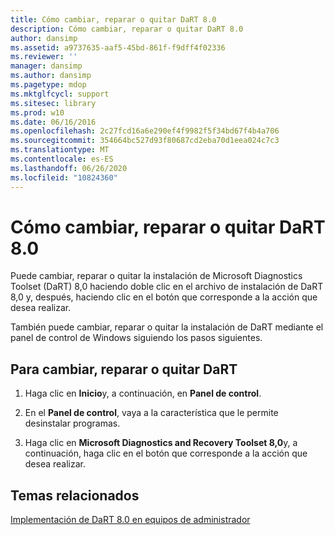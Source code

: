 ```yaml
---
title: Cómo cambiar, reparar o quitar DaRT 8.0
description: Cómo cambiar, reparar o quitar DaRT 8.0
author: dansimp
ms.assetid: a9737635-aaf5-45bd-861f-f9dff4f02336
ms.reviewer: ''
manager: dansimp
ms.author: dansimp
ms.pagetype: mdop
ms.mktglfcycl: support
ms.sitesec: library
ms.prod: w10
ms.date: 06/16/2016
ms.openlocfilehash: 2c27fcd16a6e290ef4f9982f5f34bd67f4b4a706
ms.sourcegitcommit: 354664bc527d93f80687cd2eba70d1eea024c7c3
ms.translationtype: MT
ms.contentlocale: es-ES
ms.lasthandoff: 06/26/2020
ms.locfileid: "10824360"
---
```

# Cómo cambiar, reparar o quitar DaRT 8.0


Puede cambiar, reparar o quitar la instalación de Microsoft Diagnostics Toolset (DaRT) 8,0 haciendo doble clic en el archivo de instalación de DaRT 8,0 y, después, haciendo clic en el botón que corresponde a la acción que desea realizar.

También puede cambiar, reparar o quitar la instalación de DaRT mediante el panel de control de Windows siguiendo los pasos siguientes.

## Para cambiar, reparar o quitar DaRT


1.  Haga clic en **Inicio**y, a continuación, en **Panel de control**.

2.  En el **Panel de control**, vaya a la característica que le permite desinstalar programas.

3.  Haga clic en **Microsoft Diagnostics and Recovery Toolset 8,0**y, a continuación, haga clic en el botón que corresponde a la acción que desea realizar.

## Temas relacionados


[Implementación de DaRT 8.0 en equipos de administrador](deploying-dart-80-to-administrator-computers-dart-8.md)

 

 





